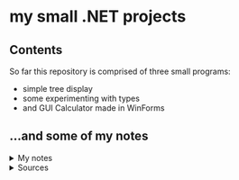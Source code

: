 # my small .NET projects
## Contents
So far this repository is comprised of three small programs:
-   simple tree display
-   some experimenting with types
-   and GUI Calculator made in WinForms

...and some of my notes
---
<details>
<summary>My notes</summary>

- What is .NET and C#?
    - C# is strictly programming language
    - .NET is framework, that is used to build applications on Windows
    -   it can be used with C#, but also other programming languages such as F# and VisualBasic.NET

-  .NET can be used to build variety of things: from desktop apps with .NET Core, cross-platform apps with Xamarin, web apps with Blazor to games in Unity.

- .NET consists of CLR (common runtime language), and Class Library


- With older languages from C family their code was directly compiled into machine code


- That means, that compiling targets directly architecture that you used it on


- C# solves that problem borrowing its solution from Java (JVM) - it compiles code into IL Code (Intermediate Language).\
It’s independent from architecture that code was compiled on.


- How do you “translate” code from IL Code to architecture’s specific machine code?\
Using CLR!


- .CLR is essentially application that sits in memory - whose job is to translate code as it runs. That is called JIT - Just In Time compilation.


- .NET applications are comprised of building blocks - Classes


- Classes work the same way to classes in Python:\
Attributes - which are class’ data\
and Methods - which are class’ functions


- As number of classes increases it’s beneficial to organize them in some sort of way

- We can achieve this by using namespaces.


- In .NET framework there are a lot of namespaces. For example, there are namespaces related to working with data using databases, and namespaces used to work with images.


- We can also divide groups of namespaces - in containers called Assembly


- Assembly is file on your disk - executable (EXE), or dynamically linked library (DLL)


- When you build your application compiler builds one, or more Asseblies depending on how you partition your code.


- While working on C# code you can import class, or whole namespace with keywork using. This works similar to python.
</details>

<details>
<summary>Sources</summary>

- https://www.youtube.com/watch?v=YrtFtdTTfv0
- https://www.youtube.com/watch?v=ravLFzIguCM
</details>